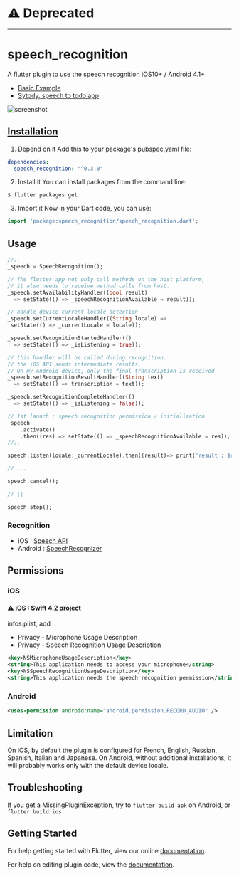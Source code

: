 # :warning: Deprecated

___
# speech_recognition

A flutter plugin to use the speech recognition iOS10+ / Android 4.1+

- [Basic Example](https://github.com/rxlabz/speech_recognition/tree/master/example)
- [Sytody, speech to todo app](https://github.com/rxlabz/sytody)

![screenshot](speech_reco_shots.png)

## [Installation](https://pub.dartlang.org/packages/speech_recognition#pub-pkg-tab-installing)

1. Depend on it
Add this to your package's pubspec.yaml file:

```yaml
dependencies:
  speech_recognition: "^0.3.0"
```

2. Install it
You can install packages from the command line:

```
$ flutter packages get
```

3. Import it
Now in your Dart code, you can use:

```dart
import 'package:speech_recognition/speech_recognition.dart';
```

## Usage

```dart
//..
_speech = SpeechRecognition();

// The flutter app not only call methods on the host platform,
// it also needs to receive method calls from host.
_speech.setAvailabilityHandler((bool result) 
  => setState(() => _speechRecognitionAvailable = result));

// handle device current locale detection
_speech.setCurrentLocaleHandler((String locale) =>
 setState(() => _currentLocale = locale));

_speech.setRecognitionStartedHandler(() 
  => setState(() => _isListening = true));

// this handler will be called during recognition. 
// the iOS API sends intermediate results,
// On my Android device, only the final transcription is received
_speech.setRecognitionResultHandler((String text) 
  => setState(() => transcription = text));

_speech.setRecognitionCompleteHandler(() 
  => setState(() => _isListening = false));

// 1st launch : speech recognition permission / initialization
_speech
    .activate()
    .then((res) => setState(() => _speechRecognitionAvailable = res));
//..

speech.listen(locale:_currentLocale).then((result)=> print('result : $result'));

// ...

speech.cancel();

// ||

speech.stop();

```

### Recognition

- iOS : [Speech API](https://developer.apple.com/reference/speech)
- Android : [SpeechRecognizer](https://developer.android.com/reference/android/speech/SpeechRecognizer.html)

## Permissions

### iOS

#### :warning: iOS : Swift 4.2 project

infos.plist, add :
- Privacy - Microphone Usage Description
- Privacy - Speech Recognition Usage Description

```xml
<key>NSMicrophoneUsageDescription</key>
<string>This application needs to access your microphone</string>
<key>NSSpeechRecognitionUsageDescription</key>
<string>This application needs the speech recognition permission</string>
```

### Android

```xml
<uses-permission android:name="android.permission.RECORD_AUDIO" />
```

## Limitation

On iOS, by default the plugin is configured for French, English, Russian, Spanish, Italian and Japanese.
On Android, without additional installations, it will probably works only with the default device locale. 

## Troubleshooting

If you get a MissingPluginException, try to `flutter build apk` on Android, or `flutter build ios`

## Getting Started

For help getting started with Flutter, view our online
[documentation](http://flutter.io/).

For help on editing plugin code, view the [documentation](https://flutter.io/platform-plugins/#edit-code).
